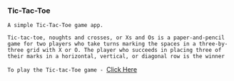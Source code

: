 ###  Tic-Tac-Toe
```
A simple Tic-Tac-Toe game app.
```


`Tic-tac-toe, noughts and crosses, or Xs and Os is a paper-and-pencil game for two players who take turns marking the spaces in a three-by-three grid with X or O. The player who succeeds in placing three of their marks in a horizontal, vertical, or diagonal row is the winner`


`To play the Tic-tac-Toe game - `[Click Here](https://csb-0l4ohc.netlify.app/)


